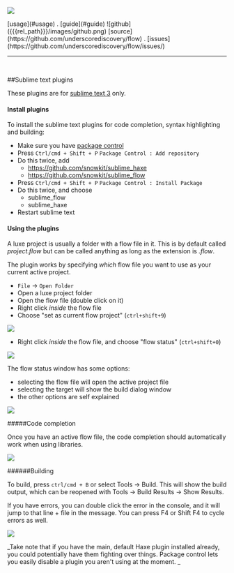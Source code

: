 

<a href="{{{rel_path}}}index.html" id="logo"><img src="{{{rel_path}}}images/logo.png" /></a>

<div class="topmenu">
[usage](#usage) . [guide](#guide) ![github]({{{rel_path}}}/images/github.png)  [source](https://github.com/underscorediscovery/flow) . [issues](https://github.com/underscorediscovery/flow/issues/)
</div>

---
<br/>

##Sublime text plugins

These plugins are for [sublime text 3](http://sublimetext.com/3) only.

#### Install plugins
To install the sublime text plugins for code completion, syntax highlighting and building:

- Make sure you have [package control](https://sublime.wbond.net/installation)
- Press `Ctrl/cmd + Shift + P` `Package Control : Add repository`
- Do this twice, add 
  - https://github.com/snowkit/sublime_haxe
  - https://github.com/snowkit/sublime_flow
- Press `Ctrl/cmd + Shift + P` `Package Control : Install Package`
- Do this twice, and choose
  - sublime_flow
  - sublime_haxe
- Restart sublime text

#### Using the plugins

A luxe project is usually a folder with a flow file in it. This is by default called _project.flow_ but can be called anything as long as the extension is _.flow_.

The plugin works by specifying _which_ flow file you want to use as your current active project.

- `File` -> `Open Folder`
- Open a luxe project folder
- Open the flow file (double click on it)
- Right click _inside_ the flow file 
- Choose "set as current flow project" (`ctrl+shift+9`)

![](../images/plugins/0.png)

- Right click _inside_ the flow file, and choose "flow status" (`ctrl+shift+0`)

![](../images/plugins/sublime.png)

The flow status window has some options:
- selecting the flow file will open the active project file
- selecting the target will show the build dialog window
- the other options are self explained

![](../images/plugins/2.png)

#####Code completion

Once you have an active flow file, the code completion should automatically work when using libraries.

![](../images/plugins/3.png)

######Building

To build, press `ctrl/cmd + B` or select Tools -> Build. This will show the build output, which can be reopened with Tools -> Build Results -> Show Results.

If you have errors, you can double click the error in the console, and it will jump to that line + file in the message. You can press F4 or Shift F4 to cycle errors as well.

![](../images/plugins/4.png)


_Take note that if you have the main, default Haxe plugin installed already, you could potentially have them fighting over things. Package control lets you easily disable a plugin you aren't using at the moment.
_

&nbsp;
&nbsp;